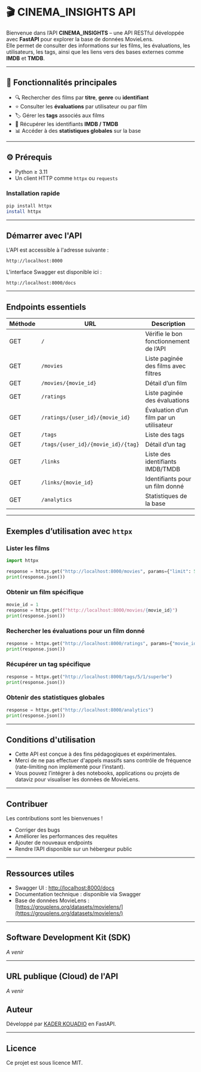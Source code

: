# 🎬 CINEMA_INSIGHTS API

Bienvenue dans l’API **CINEMA_INSIGHTS** – une API RESTful développée avec **FastAPI** pour explorer la base de données MovieLens.  
Elle permet de consulter des informations sur les films, les évaluations, les utilisateurs, les tags, ainsi que les liens vers des bases externes comme **IMDB** et **TMDB**.

---

## 🚀 Fonctionnalités principales

- 🔍 Rechercher des films par **titre**, **genre** ou **identifiant**
- ⭐ Consulter les **évaluations** par utilisateur ou par film
- 🏷️ Gérer les **tags** associés aux films
- 🔗 Récupérer les identifiants **IMDB / TMDB**
- 📊 Accéder à des **statistiques globales** sur la base

---

## ⚙️ Prérequis

- Python ≥ 3.11
- Un client HTTP comme `httpx` ou `requests`

### Installation rapide

```bash
pip install httpx
install httpx
```

---

## Démarrer avec l'API

L'API est accessible à l'adresse suivante :

```
http://localhost:8000
```

L'interface Swagger est disponible ici :

```
http://localhost:8000/docs
```

---

## Endpoints essentiels

| Méthode | URL                                 | Description |
|--------|--------------------------------------|-------------|
| GET    | `/`                                  | Vérifie le bon fonctionnement de l’API |
| GET    | `/movies`                            | Liste paginée des films avec filtres |
| GET    | `/movies/{movie_id}`                 | Détail d’un film |
| GET    | `/ratings`                           | Liste paginée des évaluations |
| GET    | `/ratings/{user_id}/{movie_id}`      | Évaluation d’un film par un utilisateur |
| GET    | `/tags`                              | Liste des tags |
| GET    | `/tags/{user_id}/{movie_id}/{tag}`   | Détail d’un tag |
| GET    | `/links`                             | Liste des identifiants IMDB/TMDB |
| GET    | `/links/{movie_id}`                  | Identifiants pour un film donné |
| GET    | `/analytics`                         | Statistiques de la base |

---

## Exemples d’utilisation avec `httpx`

### Lister les films

```python
import httpx

response = httpx.get("http://localhost:8000/movies", params={"limit": 5})
print(response.json())
```

### Obtenir un film spécifique

```python
movie_id = 1
response = httpx.get(f"http://localhost:8000/movies/{movie_id}")
print(response.json())
```

### Rechercher les évaluations pour un film donné

```python
response = httpx.get("http://localhost:8000/ratings", params={"movie_id": 1})
print(response.json())
```

### Récupérer un tag spécifique

```python
response = httpx.get("http://localhost:8000/tags/5/1/superbe")
print(response.json())
```

### Obtenir des statistiques globales

```python
response = httpx.get("http://localhost:8000/analytics")
print(response.json())
```

---

## Conditions d'utilisation

- Cette API est conçue à des fins pédagogiques et expérimentales.
- Merci de ne pas effectuer d'appels massifs sans contrôle de fréquence (rate-limiting non implémenté pour l’instant).
- Vous pouvez l’intégrer à des notebooks, applications ou projets de dataviz pour visualiser les données de MovieLens.

---

## Contribuer

Les contributions sont les bienvenues !

- Corriger des bugs
- Améliorer les performances des requêtes
- Ajouter de nouveaux endpoints
- Rendre l’API disponible sur un hébergeur public

---

## Ressources utiles

- Swagger UI : [http://localhost:8000/docs](http://localhost:8000/docs)
- Documentation technique : disponible via Swagger
- Base de données MovieLens : [https://grouplens.org/datasets/movielens/](https://grouplens.org/datasets/movielens/)

---

## Software Development Kit (SDK)

*A venir*

---

## URL publique (Cloud) de l'API

*A venir*

## Auteur

Développé par [KADER KOUADIO](https://www.linkedin.com/in/koukou-kader-kouadio-2a32371a4/) en FastAPI.

---

## Licence

Ce projet est sous licence MIT.